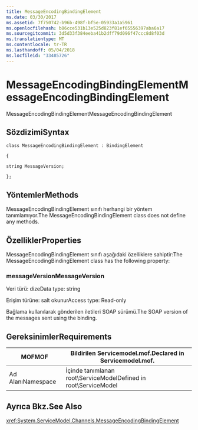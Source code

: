 ```yaml
---
title: MessageEncodingBindingElement
ms.date: 03/30/2017
ms.assetid: 7f750742-b96b-498f-bf5e-05933a1a5961
ms.openlocfilehash: b86cce531b13e525d823f81ef65556397aba6a17
ms.sourcegitcommit: 3d5d33f384eeba41b2dff79d096f47ccc8d8f03d
ms.translationtype: MT
ms.contentlocale: tr-TR
ms.lasthandoff: 05/04/2018
ms.locfileid: "33485726"
---
```

# <a name="messageencodingbindingelement"></a><span data-ttu-id="93b95-102">MessageEncodingBindingElement</span><span class="sxs-lookup"><span data-stu-id="93b95-102">MessageEncodingBindingElement</span></span>
<span data-ttu-id="93b95-103">MessageEncodingBindingElement</span><span class="sxs-lookup"><span data-stu-id="93b95-103">MessageEncodingBindingElement</span></span>  
  
## <a name="syntax"></a><span data-ttu-id="93b95-104">Sözdizimi</span><span class="sxs-lookup"><span data-stu-id="93b95-104">Syntax</span></span>  
 `class MessageEncodingBindingElement : BindingElement`  
  
 `{`  
  
 `string MessageVersion;`  
  
 `};`  
  
## <a name="methods"></a><span data-ttu-id="93b95-105">Yöntemler</span><span class="sxs-lookup"><span data-stu-id="93b95-105">Methods</span></span>  
 <span data-ttu-id="93b95-106">MessageEncodingBindingElement sınıfı herhangi bir yöntem tanımlamıyor.</span><span class="sxs-lookup"><span data-stu-id="93b95-106">The MessageEncodingBindingElement class does not define any methods.</span></span>  
  
## <a name="properties"></a><span data-ttu-id="93b95-107">Özellikler</span><span class="sxs-lookup"><span data-stu-id="93b95-107">Properties</span></span>  
 <span data-ttu-id="93b95-108">MessageEncodingBindingElement sınıfı aşağıdaki özelliklere sahiptir:</span><span class="sxs-lookup"><span data-stu-id="93b95-108">The MessageEncodingBindingElement class has the following property:</span></span>  
  
### <a name="messageversion"></a><span data-ttu-id="93b95-109">messageVersion</span><span class="sxs-lookup"><span data-stu-id="93b95-109">MessageVersion</span></span>  
 <span data-ttu-id="93b95-110">Veri türü: dize</span><span class="sxs-lookup"><span data-stu-id="93b95-110">Data type: string</span></span>  
  
 <span data-ttu-id="93b95-111">Erişim türüne: salt okunur</span><span class="sxs-lookup"><span data-stu-id="93b95-111">Access type: Read-only</span></span>  
  
 <span data-ttu-id="93b95-112">Bağlama kullanılarak gönderilen iletileri SOAP sürümü.</span><span class="sxs-lookup"><span data-stu-id="93b95-112">The SOAP version of the messages sent using the binding.</span></span>  
  
## <a name="requirements"></a><span data-ttu-id="93b95-113">Gereksinimler</span><span class="sxs-lookup"><span data-stu-id="93b95-113">Requirements</span></span>  
  
|<span data-ttu-id="93b95-114">MOF</span><span class="sxs-lookup"><span data-stu-id="93b95-114">MOF</span></span>|<span data-ttu-id="93b95-115">Bildirilen Servicemodel.mof.</span><span class="sxs-lookup"><span data-stu-id="93b95-115">Declared in Servicemodel.mof.</span></span>|  
|---------|-----------------------------------|  
|<span data-ttu-id="93b95-116">Ad Alanı</span><span class="sxs-lookup"><span data-stu-id="93b95-116">Namespace</span></span>|<span data-ttu-id="93b95-117">İçinde tanımlanan root\ServiceModel</span><span class="sxs-lookup"><span data-stu-id="93b95-117">Defined in root\ServiceModel</span></span>|  
  
## <a name="see-also"></a><span data-ttu-id="93b95-118">Ayrıca Bkz.</span><span class="sxs-lookup"><span data-stu-id="93b95-118">See Also</span></span>  
 <xref:System.ServiceModel.Channels.MessageEncodingBindingElement>
